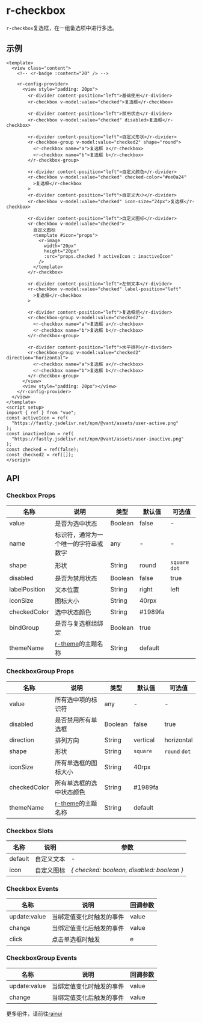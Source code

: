 # r-checkbox

`r-checkbox`复选框，在一组备选项中进行多选。

## 示例

```vue
<template>
  <view class="content">
    <!-- <r-badge :content="20" /> -->

    <r-config-provider>
      <view style="padding: 20px">
        <r-divider content-position="left">基础使用</r-divider>
        <r-checkbox v-model:value="checked">复选框</r-checkbox>

        <r-divider content-position="left">禁用状态</r-divider>
        <r-checkbox v-model:value="checked" disabled>复选框</r-checkbox>

        <r-divider content-position="left">自定义形状</r-divider>
        <r-checkbox-group v-model:value="checked2" shape="round">
          <r-checkbox name="a">复选框 a</r-checkbox>
          <r-checkbox name="b">复选框 b</r-checkbox>
        </r-checkbox-group>

        <r-divider content-position="left">自定义颜色</r-divider>
        <r-checkbox v-model:value="checked" checked-color="#ee0a24"
          >复选框</r-checkbox
        >
        <r-divider content-position="left">自定义大小</r-divider>
        <r-checkbox v-model:value="checked" icon-size="24px">复选框</r-checkbox>

        <r-divider content-position="left">自定义图标</r-divider>
        <r-checkbox v-model:value="checked">
          自定义图标
          <template #icon="props">
            <r-image
              width="20px"
              height="20px"
              :src="props.checked ? activeIcon : inactiveIcon"
            />
          </template>
        </r-checkbox>

        <r-divider content-position="left">左侧文本</r-divider>
        <r-checkbox v-model:value="checked" label-position="left"
          >复选框</r-checkbox
        >

        <r-divider content-position="left">复选框组</r-divider>
        <r-checkbox-group v-model:value="checked2">
          <r-checkbox name="a">复选框 a</r-checkbox>
          <r-checkbox name="b">复选框 b</r-checkbox>
        </r-checkbox-group>

        <r-divider content-position="left">水平排列</r-divider>
        <r-checkbox-group v-model:value="checked2" direction="horizontal">
          <r-checkbox name="a">复选框 a</r-checkbox>
          <r-checkbox name="b">复选框 b</r-checkbox>
        </r-checkbox-group>
      </view>
      <view style="padding: 20px"></view>
    </r-config-provider>
  </view>
</template>
<script setup>
import { ref } from "vue";
const activeIcon = ref(
  "https://fastly.jsdelivr.net/npm/@vant/assets/user-active.png"
);
const inactiveIcon = ref(
  "https://fastly.jsdelivr.net/npm/@vant/assets/user-inactive.png"
);
const checked = ref(false);
const checked2 = ref([]);
</script>
```

## API

### Checkbox Props

| 名称          | 说明                                                           | 类型    | 默认值   | 可选值         |
| ------------- | -------------------------------------------------------------- | ------- | -------- | -------------- |
| value         | 是否为选中状态                                                 | Boolean | false    | -              |
| name          | 标识符，通常为一个唯一的字符串或数字                           | any     | -        | -              |
| shape         | 形状                                                           | String  | round    | `square` `dot` |
| disabled      | 是否为禁用状态                                                 | Boolean | false    | true           |
| labelPosition | 文本位置                                                       | String  | right    | left           |
| iconSize      | 图标大小                                                       | String  | 40rpx    |                |
| checkedColor  | 选中状态颜色                                                   | String  | \#1989fa |                |
| bindGroup     | 是否与复选框组绑定                                             | Boolean | true     |                |
| themeName     | [r-theme](https://ext.dcloud.net.cn/plugin?id=18661)的主题名称 | String  | default  |                |

### CheckboxGroup Props

| 名称         | 说明                                                           | 类型    | 默认值   | 可选值        |
| ------------ | -------------------------------------------------------------- | ------- | -------- | ------------- |
| value        | 所有选中项的标识符                                             | any     | -        | -             |
| disabled     | 是否禁用所有单选框                                             | Boolean | false    | true          |
| direction    | 排列方向                                                       | String  | vertical | horizontal    |
| shape        | 形状                                                           | String  | `square` | `round` `dot` |
| iconSize     | 所有单选框的图标大小                                           | String  | 40rpx    |               |
| checkedColor | 所有单选框的选中状态颜色                                       | String  | \#1989fa |               |
| themeName    | [r-theme](https://ext.dcloud.net.cn/plugin?id=18661)的主题名称 | String  | default  |               |

### Checkbox Slots

| 名称    | 说明       | 参数                                      |
| ------- | ---------- | ----------------------------------------- |
| default | 自定义文本 | -                                         |
| icon    | 自定义图标 | _{ checked: boolean, disabled: boolean }_ |

### Checkbox Events

| 名称         | 说明                     | 回调参数 |
| ------------ | ------------------------ | -------- |
| update:value | 当绑定值变化时触发的事件 | value    |
| change       | 当绑定值变化后触发的事件 | value    |
| click        | 点击单选框时触发         | e        |

### CheckboxGroup Events

| 名称         | 说明                     | 回调参数 |
| ------------ | ------------------------ | -------- |
| update:value | 当绑定值变化时触发的事件 | value    |
| change       | 当绑定值变化后触发的事件 | value    |


更多组件，请前往[rainui](https://ext.dcloud.net.cn/plugin?id=19701)
